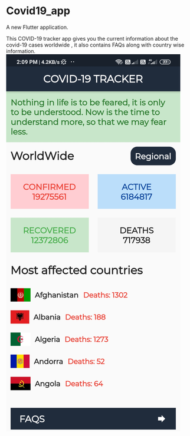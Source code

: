 # Covid19_app

A new Flutter application.

This COVID-19 tracker app gives you the current information about the covid-19 cases worldwide , it also contains FAQs along with country wise information.
![GitHub Logo](/covid-19.jpg)

